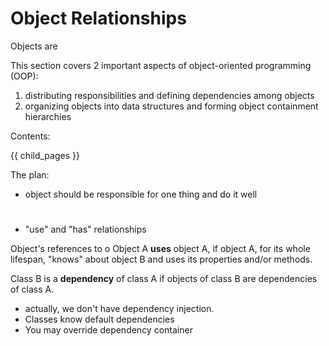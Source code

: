 # Object Relationships #

Objects are 

This section covers 2 important aspects of object-oriented programming (OOP):

1. distributing responsibilities and defining dependencies among objects
2. organizing objects into data structures and forming object containment hierarchies
 
Contents:

{{ child_pages }}  

The plan:

* object should be responsible for one thing and do it well

#  #

* "use" and "has" relationships

Object's references to o
Object A **uses** object A, if object A, for its whole lifespan, "knows" about object B and uses its properties and/or methods.

Class B is a **dependency** of class A if objects of class B are dependencies of class A.

  

* actually, we don't have dependency injection. 
* Classes know default dependencies
* You may override dependency container 
